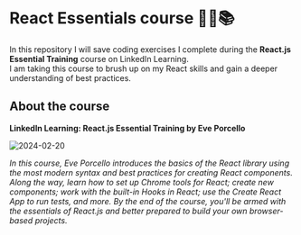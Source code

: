 # React Essentials course 👩‍💻📚
In this repository I will save coding exercises I complete during the __React.js Essential Training__ course on LinkedIn Learning.  
I am taking this course to brush up on my React skills and gain a deeper understanding of best practices.

## About the course
__LinkedIn Learning: React.js Essential Training by Eve Porcello__

![2024-02-20](https://github.com/zandrastr/react-essentials-course/assets/95537845/e3eae05d-ccca-4195-b7f0-d05875a90e35)

_In this course, Eve Porcello introduces the basics of the React library using the most modern syntax and best practices for creating React components. 
Along the way, learn how to set up Chrome tools for React; create new components; work with the built-in Hooks in React; use the Create React App to run tests, and more. 
By the end of the course, you'll be armed with the essentials of React.js and better prepared to build your own browser-based projects._
